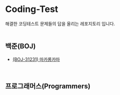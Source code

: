 # Coding-Test
해결한 코딩테스트 문제들의 답을 올리는 레포지토리 입니다.</br>
</br>

## 백준(BOJ)
- [(BOJ-31231) 마카롱카마](./BOJ-31231/README.md)</br>
</br>

## 프로그래머스(Programmers)
